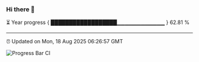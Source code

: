 ### Hi there 👋

⏳ Year progress { ██████████████████▁▁▁▁▁▁▁▁▁▁▁▁ } 62.81 %

---

⏰ Updated on Mon, 18 Aug 2025 06:26:57 GMT

![Progress Bar CI](https://github.com/liununu/liununu/workflows/Progress%20Bar%20CI/badge.svg)

